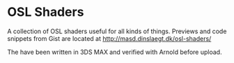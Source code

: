 # OSL Shaders
A collection of OSL shaders useful for all kinds of things.
Previews and code snippets from Gist are located at http://masd.dinslaegt.dk/osl-shaders/

The have been written in 3DS MAX and verified with Arnold before upload.
